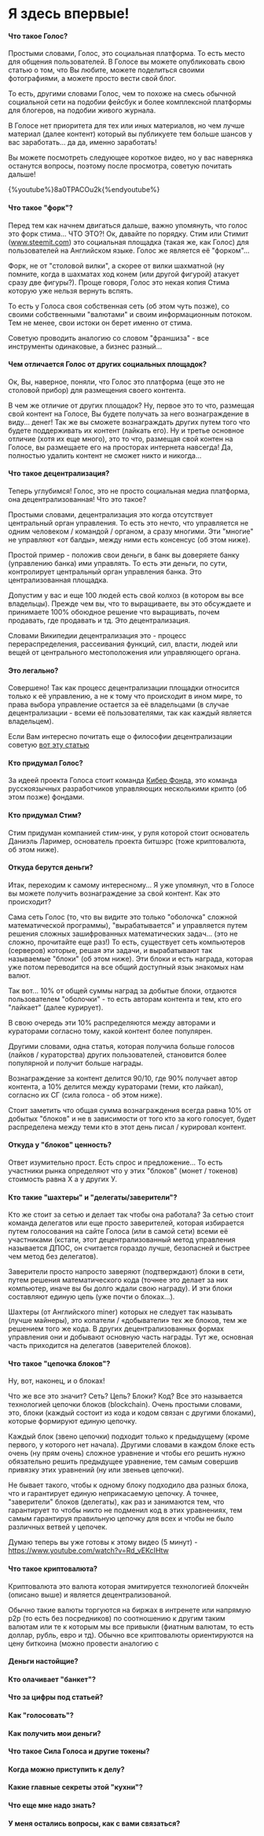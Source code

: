 # Я здесь впервые!

#### Что такое Голос?

Простыми словами, Голос, это социальная платформа. То есть место для общения пользователей.
В Голосе вы можете опубликовать свою статью о том, что Вы любите, можете поделиться своими фотографиями, а можете просто вести свой блог.

То есть, другими словами Голос, чем то похоже на смесь обычной социальной сети на подобии фейсбук и более комплексной платформы для блогеров, на подобии живого журнала.

В Голосе нет приоритета для тех или иных материалов, но чем лучше материал (далее контент) который вы публикуете тем больше шансов у вас заработать... да да, именно заработать!

Вы можете посмотреть следующее короткое видео, но у вас наверняка останутся вопросы, поэтому после просмотра, советую почитать дальше!

{%youtube%}8a0TPACOu2k{%endyoutube%}

#### Что такое "форк"?

Перед тем как начнем двигаться дальше, важно упомянуть, что голос это форк стима... ЧТО ЭТО?! 
Ок, давайте по порядку. Стим или Стимит (www.steemit.com) это социальная площадка (такая же, как Голос) для пользователей на Английском языке. Голос же является её "форком"... 

Форк, не от "столовой вилки", а скорее от вилки шахматной (ну помните, когда в шахматах ход конем (или другой фигурой) атакует сразу две фигуры?). Проще говоря, Голос это некая копия Стима которую уже нельзя вернуть вспять. 

То есть у Голоса своя собственная сеть (об этом чуть позже), со своими собственными "валютами" и своим информационным потоком. Тем не менее, свои истоки он берет именно от стима. 

Советую проводить аналогию со словом "франшиза" - все инструменты одинаковые, а бизнес разный...

#### Чем отличается Голос от других социальных площадок?

Ок, Вы, наверное, поняли, что Голос это платформа (еще это не столовой прибор) для размещения своего контента. 

В чем же отличие от других площадок? Ну, первое это то что, размещая свой контент на Голосе, Вы будете получать за него вознаграждение в виду... денег! Так же вы сможете вознаграждать других путем того что будете поддерживать их контент (лайкать его). Ну и третье основное отличие (хотя их еще много), это то что, размещая свой контен на Голосе, вы размещаете его на просторах интернета навсегда! Да, полностью удалить контент не сможет никто и никогда...

#### Что такое децентрализация?

Теперь углубимся! Голос, это не просто социальная медиа платформа, она децентрализованная! Что это такое?

Простыми словами, децентрализация это когда отсутствует центральный орган управления. То есть это нечто, что управляется не одним человеком / командой / органом, а сразу многими. Эти "многие" не управляют «от балды», между ними есть консенсус (об этом ниже). 

Простой пример - положив свои деньги, в банк вы доверяете банку (управлению банка) ими управлять. То есть эти деньги, по сути, контролирует центральный орган управления банка. Это централизованная площадка.

Допустим у вас и еще 100 людей есть свой колхоз (в котором вы все владельцы). Прежде чем вы, что то выращиваете, вы это обсуждаете и принимаете 100% обоюдное решение что выращивать, почем продавать, где продавать и тд. Это децентрализация.

Словами Википедии децентрализация это - процесс перераспределения, рассеивания функций, сил, власти, людей или вещей от центрального местоположения или управляющего органа.

#### Это легально?

Совершено! Так как процесс децентрализации площадки относится только к её управлению, а не к тому что происходит в ином мире, то права выбора управление остается за её владельцами (в случае децентрализации - всеми её пользователями, так как каждый является владельцем).

Если Вам интересно почитать еще о философии децентрализации советую [вот эту статью](http://bankspravka.ru/bankovskiy-slovar/detsentralizatsiya.html)

#### Кто придумал Голос?

За идеей проекта Голоса стоит команда [Кибер Фонда](https://cyber.fund/), это команда русскоязычных разработчиков управляющих несколькими крипто (об этом позже) фондами. 

#### Кто придумал Стим?

Стим придуман компанией стим-инк, у руля которой стоит основатель Даниэль Лаример, основатель проекта битшэрс (тоже криптовалюта, об этом ниже).

#### Откуда берутся деньги?

Итак, переходим к самому интересному... Я уже упомянул, что в Голосе вы можете получить вознаграждение за свой контент. Как это происходит?

Сама сеть Голос (то, что вы видите это только "оболочка" сложной математической программы), "вырабатывается" и управляется путем решения сложных зашифрованных математических задач... (это не сложно, прочитайте еще раз!) То есть, существует сеть компьютеров (серверов) которые, решая эти задачи, и вырабатывают так называемые "блоки" (об этом ниже). Эти блоки и есть награда, которая уже потом переводится на все общий доступный язык знакомых нам валют.

Так вот... 10% от общей суммы наград за добытые блоки, отдаются пользователем "оболочки" - то есть авторам контента и тем, кто его "лайкает" (далее курирует). 

В свою очередь эти 10% распределяются между авторами и кураторами согласно тому, какой контент более популярен. 

Другими словами, одна статья, которая получила больше голосов (лайков / кураторства) других пользователей, становится более популярной и получит больше награды.

Вознаграждение за контент делится 90/10, где 90% получает автор контента, а 10% делится между кураторами (теми, кто лайкал), согласно их СГ (сила голоса - об этом ниже).

Стоит заметить что общая сумма вознаграждения всегда равна 10% от добытых "блоков" и не в зависимости от того кто за кого голосует, будет распределена между теми кто в этот день писал / курировал контент.

#### Откуда у "блоков" ценность?

Ответ изумительно прост. Есть спрос и предложение... То есть участники рынка определяют что у этих "блоков" (монет / токенов) стоимость равна Х а у других У.

#### Кто такие "шахтеры" и "делегаты/заверители"? 

Кто же стоит за сетью и делает так чтобы она работала? За сетью стоит команда делегатов или еще просто заверителей, которая избирается путем голосования на сайте Голоса (или в самой сети) всеми её участниками (кстати, этот децентрализованный метод управления называется ДПОС, он считается гораздо лучше, безопасней и быстрее чем метод без делегатов).

Заверители просто напросто заверяют (подтверждают) блоки в сети, путем решения математического кода (точнее это делает за них компьютер, иначе вы бы долго ждали свою награду). И эти блоки составляют единую цепь (уже почти о блоках...). 

Шахтеры (от Английского miner) которых не следует так называть (лучше майнеры), это копатели / «добыватели» тех же блоков, тем же решением того же кода. В других децентрализованных формах управления они и добывают основную часть награды. Тут же, основная часть приходится на делегатов (заверителей блоков).

#### Что такое "цепочка блоков"?

Ну, вот, наконец, и о блоках! 

Что же все это значит? Сеть? Цепь? Блоки? Код? Все это называется технологией цепочки блоков (blockchain). Очень простыми словами, это, блоки (каждый состоит из кода и кодом связан с другими блоками), которые формируют единую цепочку. 

Каждый блок (звено цепочки) подходит только к предыдущему (кроме первого, у которого нет начала). Другими словами в каждом блоке есть очень (ну прям очень) сложное уравнение и чтобы его решить нужно обязательно решить предыдущее уравнение, тем самым совершив привязку этих уравнений (ну или звеньев цепочки). 

Не бывает такого, чтобы к одному блоку подходило два разных блока, что и гарантирует единую неприкасаемую цепочку. А точнее, "заверители" блоков (делегаты), как раз и занимаются тем, что гарантирует то чтобы никто не подменил код в этих уравнениях, тем самым гарантируя правильную цепочку для всех и чтобы не было различных ветвей у цепочек.

Думаю теперь вы уже готовы к этому видео (5 минут) - https://www.youtube.com/watch?v=Rd_vEKcIHtw

#### Что такое криптовалюта?

Криптовалюта это валюта которая эмитируется технологией блокчейн (описано выше) и является децентрализованой. 

Обычно такие валюты торгуются на биржах в интренете или напрямую p2p (то есть без посредников) по соотношению к другим таким валютам или те к которым мы все привыкли (фиатным валютам, то есть доллар, рубль, евро и тд). Обычно все криптовалюты ориентируются на цену биткоина (можно провести аналогию с  

#### Деньги настойщие?
#### Кто олачивает "банкет"?
#### Что за цифры под статьей?
#### Как "голосовать"?
#### Как получить мои деньги?
#### Что такое Сила Голоса и другие токены?
#### Когда можно приступить к делу?
#### Какие главные секреты этой "кухни"?
#### Что еще мне надо знать?
#### У меня остались вопросы, как с вами связаться?